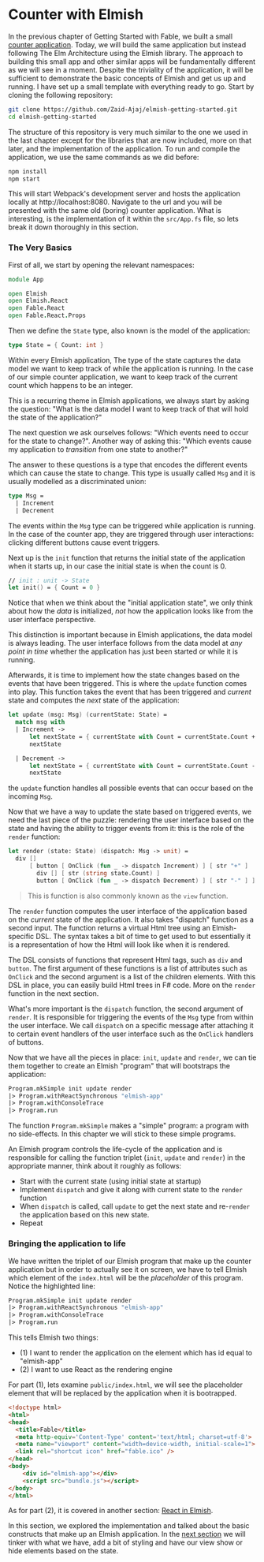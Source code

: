 # Counter with Elmish

In the previous chapter of Getting Started with Fable, we built a small [counter application](/chapters/fable/counter).  Today, we will build the same application but instead following The Elm Architecture using the Elmish library. The approach to building this small app and other similar apps will be fundamentally different as we will see in a moment. Despite the triviality of the application, it will be sufficient to demonstrate the basic concepts of Elmish and get us up and running. I have set up a small template with everything ready to go. Start by cloning the following repository:
```bash
git clone https://github.com/Zaid-Ajaj/elmish-getting-started.git
cd elmish-getting-started
```
The structure of this repository is very much similar to the one we used in the last chapter except for the libraries that are now included, more on that later, and the implementation of the application. To run and compile the application, we use the same commands as we did before:
```bash
npm install
npm start
```
This will start Webpack's development server and hosts the application locally at http://localhost:8080. Navigate to the url and you will be presented with the same old (boring) counter application. What is interesting, is the implementation of it within the `src/App.fs` file, so lets break it down thoroughly in this section.

### The Very Basics

First of all, we start by opening the relevant namespaces:
```fsharp
module App

open Elmish
open Elmish.React
open Fable.React
open Fable.React.Props
```
Then we define the `State` type, also known is the model of the application:
```fsharp
type State = { Count: int }
```
Within every Elmish application, The type of the state captures the data model we want to keep track of while the application is running. In the case of our simple counter application, we want to keep track of the current count which happens to be an integer. 

This is a recurring theme in Elmish applications, we always start by asking the question: "What is the data model I want to keep track of that will hold the state of the application?" 

The next question we ask ourselves follows: "Which events need to occur for the state to change?". Another way of asking this: "Which events cause my application to *transition* from one state to another?"  

The answer to these questions is a type that encodes the different events which can cause the state to change. This type is usually called `Msg` and it is usually modelled as a discriminated union: 
```fsharp
type Msg =
  | Increment
  | Decrement
```
The events within the `Msg` type can be triggered while application is running. In the case of the counter app, they are triggered through user interactions: clicking different buttons cause event triggers.

Next up is the `init` function that returns the initial state of the application when it starts up, in our case the initial state is when the count is 0. 
```fsharp
// init : unit -> State
let init() = { Count = 0 }
```
Notice that when we think about the "initial application state", we only think about how the *data* is initialized, *not* how the application looks like from the user interface perspective. 

This distinction is important because in Elmish applications, the data model is always leading. The user interface follows from the data model at *any point in time* whether the application has just been started or while it is running. 

Afterwards, it is time to implement how the state changes based on the events that have been triggered. This is where the `update` function comes into play. This function takes the event that has been triggered and *current* state and computes the *next* state of the application:
```fsharp
let update (msg: Msg) (currentState: State) =
  match msg with
  | Increment -> 
      let nextState = { currentState with Count = currentState.Count + 1 }
      nextState

  | Decrement -> 
      let nextState = { currentState with Count = currentState.Count - 1 }
      nextState
```
the `update` function handles all possible events that can occur based on the incoming `Msg`.

Now that we have a way to update the state based on triggered events, we need the last piece of the puzzle: rendering the user interface based on the state and having the ability to trigger events from it: this is the role of the `render` function: 
```fsharp
let render (state: State) (dispatch: Msg -> unit) =
  div []
      [ button [ OnClick (fun _ -> dispatch Increment) ] [ str "+" ]
        div [] [ str (string state.Count) ]
        button [ OnClick (fun _ -> dispatch Decrement) ] [ str "-" ] ]
```
> This is function is also commonly known as the `view` function. 

The `render` function computes the user interface of the application based on the *current* state of the application. It also takes "dispatch" function as a second input. The function returns a virtual Html tree using an Elmish-specific DSL. The syntax takes a bit of time to get used to but essentially it is a representation of how the Html will look like when it is rendered. 

The DSL consists of functions that represent Html tags, such as `div` and `button`. The first argument of these functions is a list of attributes such as `OnClick` and the second argument is a list of the children elements. With this DSL in place, you can easily build Html trees in F# code. More on the `render` function in the next section. 

What's more important is the `dispatch` function, the second argument of `render`. It is responsible for triggering the events of the `Msg` type from within the user interface. We call `dispatch` on a specific message after attaching it to certain event handlers of the user interface such as the `OnClick` handlers of buttons.

Now that we have all the pieces in place: `init`, `update` and `render`, we can tie them together to create an Elmish "program" that will bootstraps the application:
```fsharp
Program.mkSimple init update render
|> Program.withReactSynchronous "elmish-app"
|> Program.withConsoleTrace
|> Program.run
```

The function `Program.mkSimple` makes a "simple" program: a program with no side-effects. In this chapter we will stick to these simple programs. 

An Elmish program controls the life-cycle of the application and is responsible for calling the function triplet (`init`, `update` and `render`) in the appropriate manner, think about it roughly as follows: 
 - Start with the current state (using initial state at startup)
 - Implement `dispatch` and give it along with current state to the `render` function
 - When `dispatch` is called, call `update` to get the next state and re-`render` the application based on this new state. 
 - Repeat

### Bringing the application to life
We have written the triplet of our Elmish program that make up the counter application but in order to actually see it on screen, we have to tell Elmish which element of the `index.html` will be the *placeholder* of this program. Notice the highlighted line:
```fsharp {highlight:[2]}
Program.mkSimple init update render
|> Program.withReactSynchronous "elmish-app"
|> Program.withConsoleTrace
|> Program.run
```
This tells Elmish two things:
 - (1) I want to render the application on the element which has id equal to "elmish-app"
 - (2) I want to use React as the rendering engine

For part (1), lets examine `public/index.html`, we will see the placeholder element that will be replaced by the application when it is bootrapped. 

```html {highlight: [10]}
<!doctype html>
<html>
<head>
  <title>Fable</title>
  <meta http-equiv='Content-Type' content='text/html; charset=utf-8'>
  <meta name="viewport" content="width=device-width, initial-scale=1">
  <link rel="shortcut icon" href="fable.ico" />
</head>
<body>
    <div id="elmish-app"></div>
    <script src="bundle.js"></script>
</body>
</html>
```
As for part (2), it is covered in another section: [React in Elmish](react-in-elmish.md). 

In this section, we explored the implementation and talked about the basic constructs that make up an Elmish application. In the [next section](conditional-rendering) we will tinker with what we have, add a bit of styling and have our view show or hide elements based on the state.